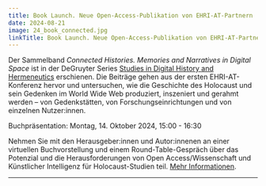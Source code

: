 ```yaml
---
title: Book Launch. Neue Open-Access-Publikation von EHRI-AT-Partnern
date: 2024-08-21
image: 24_book_connected.jpg
linkTitle: Book Launch. Neue Open-Access-Publikation von EHRI-AT-Partnern
---
```


Der Sammelband *Connected Histories. Memories and Narratives in Digital Space* ist in der DeGruyter Series [Studies in Digital History and Hermeneutics](https://www.degruyter.com/serial/sdhh-b/html) erschienen. Die Beiträge gehen aus der ersten EHRI-AT-Konferenz hervor und untersuchen, wie die Geschichte des Holocaust und sein Gedenken im World Wide Web produziert, inszeniert und gerahmt werden – von Gedenkstätten, von Forschungseinrichtungen und von einzelnen Nutzer:innen.

Buchpräsentation: Montag, 14. Oktober 2024, 15:00 - 16:30

Nehmen Sie mit den Herausgeber:innen und Autor:innenen an einer virtuellen Buchvorstellung und einem Round-Table-Gespräch über das Potenzial und die Herausforderungen von Open Access/Wissenschaft und Künstlicher Intelligenz für Holocaust-Studien teil. [Mehr Informationen](https://www.vwi.ac.at/index.php/veranstaltungen/icalrepeat.detail/2024/10/14/487/-/connected-histories-memories-and-narratives-of-the-holocaust-in-digital-space).

---